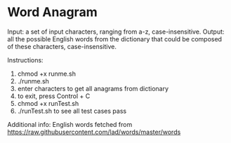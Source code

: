 # Word Anagram

Input: a set of input characters, ranging from a-z, case-insensitive.
Output: all the possible English words from the dictionary that could be composed of these characters, case-insensitive.

Instructions:
1. chmod +x runme.sh
1. ./runme.sh
2. enter characters to get all anagrams from dictionary
3. to exit, press Control + C
4. chmod +x runTest.sh 
5. ./runTest.sh to see all test cases pass

Additional info:
English words fetched from https://raw.githubusercontent.com/lad/words/master/words
